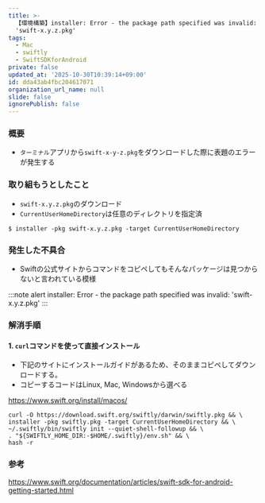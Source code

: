 ```yaml
---
title: >-
  【環境構築】installer: Error - the package path specified was invalid:
  'swift-x.y.z.pkg'
tags:
  - Mac
  - swiftly
  - SwiftSDKforAndroid
private: false
updated_at: '2025-10-30T10:39:14+09:00'
id: dda43ab4fbc204617071
organization_url_name: null
slide: false
ignorePublish: false
---
```

### 概要
* `ターミナル`アプリから`swift-x-y-z.pkg`をダウンロードした際に表題のエラーが発生する

### 取り組もうとしたこと
* `swift-x.y.z.pkg`のダウンロード
* `CurrentUserHomeDirectory`は任意のディレクトリを指定済
```shell-session
$ installer -pkg swift-x.y.z.pkg -target CurrentUserHomeDirectory
```

### 発生した不具合

* Swiftの公式サイトからコマンドをコピペしてもそんなパッケージは見つからないと言われている模様

:::note alert
installer: Error - the package path specified was invalid: 'swift-x.y.z.pkg'
:::

### 解消手順

#### 1. `curl`コマンドを使って直接インストール
* 下記のサイトにインストールガイドがあるため、そのままコピペしてダウンロードする。
* コピーするコードはLinux, Mac, Windowsから選べる

https://www.swift.org/install/macos/

```shell-session
curl -O https://download.swift.org/swiftly/darwin/swiftly.pkg && \
installer -pkg swiftly.pkg -target CurrentUserHomeDirectory && \
~/.swiftly/bin/swiftly init --quiet-shell-followup && \
. "${SWIFTLY_HOME_DIR:-$HOME/.swiftly}/env.sh" && \
hash -r
```


### 参考

https://www.swift.org/documentation/articles/swift-sdk-for-android-getting-started.html
